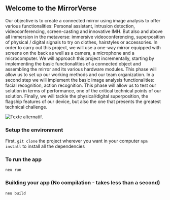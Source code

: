 ## Welcome to the MirrorVerse
 Our objective is to create a connected mirror using image analysis to offer various functionalities: Personal assistant, intrusion detection, videoconferencing, screen-casting and innovative IMH. But also and above all immersion in the metaverse: immersive videoconferencing, superposition of physical / digital signals to try on clothes, hairstyles or accessories.
    In order to carry out this project, we will use a one-way mirror equipped with screens on the back as well as a camera, a microphone and a microcomputer. We will approach this project incrementally, starting by implementing the basic functionalities of a connected object and assembling the mirror and its various hardware modules. This phase will allow us to set up our working methods and our team organization. In a second step we will implement the basic image analysis functionalities: facial recognition, action recognition. This phase will allow us to test our solution in terms of performance, one of the critical technical points of our solution. Finally, we will tackle the physical/digital superposition, the flagship features of our device, but also the one that presents the greatest technical challenge.
    
![Texte alternatif](/Bureau/mirrorverse.png "Titre de l'image").

### Setup the environment
First, `git clone` the project wherever you want in your computer
`npm install` to install all the dependencies
 
 
 ### To run the app
 `neu run`
 
 
 ### Building your app (No compilation - takes less than a second)
 `neu build`
